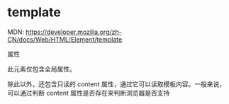 # template 

MDN: https://developer.mozilla.org/zh-CN/docs/Web/HTML/Element/template

属性  

此元素仅包含全局属性。

除此以外，还包含只读的 content 属性，通过它可以读取模板内容。一般来说，可以通过判断 content 属性是否存在来判断浏览器是否支持 <template> 元素。

Demo:
```
<table id="producttable">
  <thead>
    <tr>
      <td>UPC_Code</td>
      <td>Product_Name</td>
    </tr>
  </thead>
  <tbody>
    <!-- 现有数据可以可选地包括在这里 -->
  </tbody>
</table>

<template id="productrow">
  <tr>
    <td class="record"></td>
    <td></td>
  </tr>
</template>

// 通过检查来测试浏览器是否支持HTML模板元素 
// 用于保存模板元素的内容属性。
if ('content' in document.createElement('template')) {

  // 使用现有的HTML tbody实例化表和该行与模板
  let t = document.querySelector('#productrow'),
  td = t.content.querySelectorAll("td");
  td[0].textContent = "1235646565";
  td[1].textContent = "Stuff";

  // 克隆新行并将其插入表中
  let tb = document.getElementsByTagName("tbody");
  let clone = document.importNode(t.content, true);
  tb[0].appendChild(clone);
  
  // 创建一个新行
  td[0].textContent = "0384928528";
  td[1].textContent = "Acme Kidney Beans";

  // 克隆新行并将其插入表中
  let clone2 = document.importNode(t.content, true);
  tb[0].appendChild(clone2);

} else {
  // 找到另一种方法来添加行到表，因为不支持HTML模板元素。
}
```

# handlebars 模板使用

原理: 先获取对用模板 id html 内容,
      编译模板的 HTML 内容,
      向编译后的模板中添加数据,
      再把整个编译后带数据的内容加入某个容器中,渲染在页面
```
<script src="js/handlebars-v4.0.11.js"></script>
<script id="tpl" type="text/x-handlebars-template">  
      <div class="demo">  
          <h1>{{title}}</h1>
          <p>{{content}}</p>
      </div>
    </script>
    <script>
      //用jquery获取模板
      var tpl   =  $("#tpl").html();
      // //原生方法
      // var source = document.getElementById('#tpl').innerHTML;
      //预编译模板
      var template = Handlebars.compile(tpl);
      //模拟json数据
      var context = { title: "zhaoshuai", content: "learn Handlebars"};
      //匹配json内容
      var html = template(context);
      //输入模板
      $('.demos').html(html);
    </script>
```
